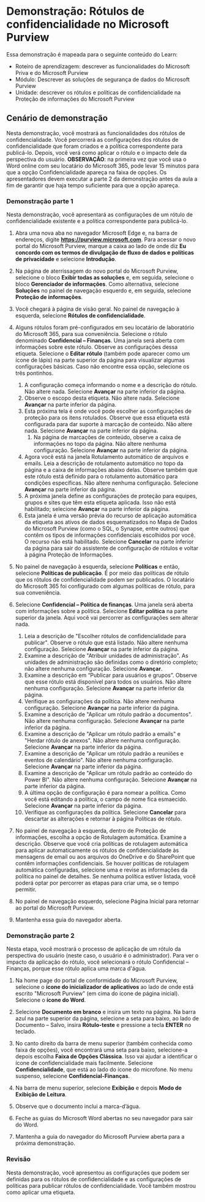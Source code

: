 <!---
---
Demonstração: Título: 'Rótulos de confidencialidade no Microsoft Purview' Roteiro de aprendizagem/Módulo/Unidade: 'Roteiro de aprendizagem: descrever as funcionalidades do Microsoft Priva e Microsoft Purview; Módulo 2: descrever as soluções de segurança de dados do Microsoft Purview; Unidade 4: descrever os rótulos e políticas de confidencialidade na Proteção de informações do Microsoft Purview'
---
--->

# Demonstração: Rótulos de confidencialidade no Microsoft Purview

Essa demonstração é mapeada para o seguinte conteúdo do Learn:

- Roteiro de aprendizagem: descrever as funcionalidades do Microsoft Priva e do Microsoft Purview
- Módulo: Descrever as soluções de segurança de dados do Microsoft Purview
- Unidade: descrever os rótulos e políticas de confidencialidade na Proteção de informações do Microsoft Purview

## Cenário de demonstração

Nesta demonstração, você mostrará as funcionalidades dos rótulos de confidencialidade.  Você percorrerá as configurações dos rótulos de confidencialidade que foram criados e a política correspondente para publicá-lo.   Depois, você verá como aplicar o rótulo e o impacto dele da perspectiva do usuário.  **OBSERVAÇÃO**: na primeira vez que você usa o Word online com seu locatário do Microsoft 365, pode levar 15 minutos para que a opção Confidencialidade apareça na faixa de opções.  Os apresentadores devem executar a parte 2 da demonstração antes da aula a fim de garantir que haja tempo suficiente para que a opção apareça.

### Demonstração parte 1

Nesta demonstração, você apresentará as configurações de um rótulo de confidencialidade existente e a política correspondente para publicá-lo.

1. Abra uma nova aba no navegador Microsoft Edge e, na barra de endereços, digite **https://purview.microsoft.com**. Para acessar o novo portal do Microsoft Purview, marque a caixa ao lado de onde diz **Eu concordo com os termos de divulgação de fluxo de dados e políticas de privacidade** e selecione **Introdução**.  

1. Na página de aterrissagem do novo portal do Microsoft Purview, selecione o bloco **Exibir todas as soluções** e, em seguida, selecione o bloco **Gerenciador de informações**. Como alternativa, selecione **Soluções** no painel de navegação esquerdo e, em seguida, selecione **Proteção de informações**.

1. Você chegará à página de visão geral. No painel de navegação à esquerda, selecione **Rótulos de confidencialidade**.

1. Alguns rótulos foram pré-configurados em seu locatário de laboratório do Microsoft 365, para sua conveniência. Selecione o rótulo denominado **Confidencial – Finanças**.  Uma janela será aberta com informações sobre este rótulo.  Observe as configurações dessa etiqueta.  Selecione o **Editar rótulo** (também pode aparecer como um ícone de lápis) na parte superior da página para visualizar algumas configurações básicas. Caso não encontre essa opção, selecione os três pontinhos.
    1. A configuração começa informando o nome e a descrição do rótulo.  Não altere nada.  Selecione **Avançar** na parte inferior da página.
    1. Observe o escopo desta etiqueta. Não altere nada.  Selecione **Avançar** na parte inferior da página.
    1. Esta próxima tela é onde você pode escolher as configurações de proteção para os itens rotulados. Observe que essa etiqueta está configurada para dar suporte à marcação de conteúdo. Não altere nada.  Selecione **Avançar** na parte inferior da página.
        1. Na página de marcações de conteúdo, observe a caixa de informações no topo da página.  Não altere nenhuma configuração.  Selecione **Avançar** na parte inferior da página.
    1. Agora você está na janela Rotulamento automático de arquivos e emails.  Leia a descrição de rotulamento automático no topo da página e a caixa de informações abaixo delas.  Observe também que este rótulo está definido para o rotulamento automático para condições específicas. Não altere nenhuma configuração.  Selecione **Avançar** na parte inferior da página.
    1. A próxima janela define as configurações de proteção para equipes, grupos e sites que têm esta etiqueta aplicada. Isso não está habilitado; selecione **Avançar** na parte inferior da página.
    1. Esta janela é uma versão prévia do recurso de aplicação automática da etiqueta aos ativos de dados esquematizados no Mapa de Dados do Microsoft Purview (como o SQL, o Synapse, entre outros) que contêm os tipos de informações confidenciais escolhidos por você.  O recurso não está habilitado. Selecione **Cancelar** na parte inferior da página para sair do assistente de configuração de rótulos e voltar à página Proteção de Informações.

1. No painel de navegação à esquerda, selecione **Políticas** e então, selecione **Políticas de publicação**.  É por meio das políticas de rótulo que os rótulos de confidencialidade podem ser publicados.  O locatário do Microsoft 365 foi configurado com algumas políticas de rótulo, para sua conveniência.

1. Selecione **Confidencial – Política de finanças**.  Uma janela será aberta com informações sobre a política. Selecione **Editar política** na parte superior da janela.  Aqui você vai percorrer as configurações sem alterar nada.
    1. Leia a descrição de "Escolher rótulos de confidencialidade para publicar".  Observe o rótulo que está listado.  Não altere nenhuma configuração.  Selecione **Avançar** na parte inferior da página.
    1. Examine a descrição de "Atribuir unidades de administração". As unidades de administração são definidas como o diretório completo; não altere nenhuma configuração. Selecione **Avançar**.  
    1. Examine a descrição em “Publicar para usuários e grupos”.  Observe que esse rótulo está disponível para todos os usuários.  Não altere nenhuma configuração.  Selecione **Avançar** na parte inferior da página.
    1. Verifique as configurações da política. Não altere nenhuma configuração.  Selecione **Avançar** na parte inferior da página.
    1. Examine a descrição de "Aplicar um rótulo padrão a documentos". Não altere nenhuma configuração.  Selecione **Avançar** na parte inferior da página.
    1. Examine a descrição de "Aplicar um rótulo padrão a emails" e "Herdar rótulo de anexos". Não altere nenhuma configuração.  Selecione **Avançar** na parte inferior da página.
    1. Examine a descrição de "Aplicar um rótulo padrão a reuniões e eventos de calendário". Não altere nenhuma configuração.  Selecione **Avançar** na parte inferior da página.
    1. Examine a descrição de "Aplicar um rótulo padrão ao conteúdo do Power BI". Não altere nenhuma configuração.  Selecione **Avançar** na parte inferior da página.
    1. A última opção de configuração é para nomear a política.  Como você está editando a política, o campo de nome fica esmaecido. Selecione **Avançar** na parte inferior da página.
    1. Verifique as configurações da política. Selecione **Cancelar** para descartar as alterações e retornar à página Políticas de rótulo.

1. No painel de navegação à esquerda, dentro de Proteção de informações, escolha a opção de Rotulagem automática. Examine a descrição. Observe que você cria políticas de rotulagem automática para aplicar automaticamente os rótulos de confidencialidade às mensagens de email ou aos arquivos do OneDrive e do SharePoint que contêm informações confidenciais. Se houver políticas de rotulagem automática configuradas, selecione uma e revise as informações da política no painel de detalhes.  Se nenhuma política estiver listada, você poderá optar por percorrer as etapas para criar uma, se o tempo permitir.

1. No painel de navegação esquerdo, selecione Página Inicial para retornar ao portal do Microsoft Purview.

1. Mantenha essa guia do navegador aberta.

### Demonstração parte 2

Nesta etapa, você mostrará o processo de aplicação de um rótulo da perspectiva do usuário (neste caso, o usuário é o administrador).  Para ver o impacto da aplicação do rótulo, você selecionará o rótulo Confidencial – Finanças, porque esse rótulo aplica uma marca d'água.

1. Na home page do portal de conformidade do Microsoft Purview, selecione o **ícone do inicializador de aplicativos** ao lado de onde está escrito "Microsoft Purview" (em cima do ícone de página inicial). Selecione o **ícone do Word**.  

1. Selecione **Documento em branco** e insira um texto na página.  Na barra azul na parte superior da página, selecione a seta para baixo, ao lado de Documento – Salvo, insira **Rótulo-teste** e pressione a tecla **ENTER** no teclado.

1. No canto direito da barra de menu superior (também conhecida como faixa de opções), você encontrará uma seta para baixo, selecione-a depois escolha **Faixa de Opções Clássica**.  Isso vai ajudar a identificar o ícone de confidencialidade mais facilmente. Selecione **Confidencialidade**, que está ao lado do ícone do microfone. No menu suspenso, selecione **Confidencial-Finanças**.  

1. Na barra de menu superior, selecione **Exibição** e depois **Modo de Exibição de Leitura**.

1. Observe que o documento inclui a marca-d’água.  

1. Feche as guias do Microsoft Word abertas no seu navegador para sair do Word.

1. Mantenha a guia do navegador do Microsoft Purview aberta para a próxima demonstração.

### Revisão

Nesta demonstração, você apresentou as configurações que podem ser definidas para os rótulos de confidencialidade e as configurações de políticas para publicar rótulos de confidencialidade. Você também mostrou como aplicar uma etiqueta.
